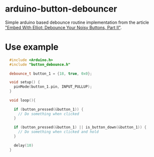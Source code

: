 # arduino-button-debouncer
Simple arduino based debounce routine implementation from the article ["Embed With Elliot: Debounce Your Noisy Buttons, Part II"](https://hackaday.com/2015/12/10/embed-with-elliot-debounce-your-noisy-buttons-part-ii/).

# Use example

``` cpp
  #include <Arduino.h>
  #include "button_debounce.h"
  
  debounce_t button_1 = {18, true, 0x0};

  void setup() {
    pinMode(button_1.pin, INPUT_PULLUP);
  }
  
  void loop(){
  
    if (button_pressed(&button_1)) {
      // Do something when clicked
    }
    
    if (button_pressed(&button_1) || is_button_down(&button_1)) {
      // Do something when clicked and hold 
    }
  
    delay(10)
  }
  
```


